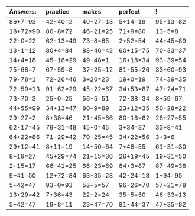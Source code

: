 | Answers: | practice | makes | perfect | ! |
| :--- | :--- | :--- | :--- | :--- |
| 86+7=93 | 42-40=2 | 40-27=13 | 5+14=19 | 95-13=82 | 
| 18+72=90 | 80-8=72 | 46-21=25 | 71+9=80 | 13-5=8 | 
| 22-0=22 | 62-13=49 | 73-8=65 | 2+52=54 | 44+45=89 | 
| 13-1=12 | 80+4=84 | 88-46=42 | 60+15=75 | 70-33=37 | 
| 14+4=18 | 45-16=29 | 49-48=1 | 16+18=34 | 93-39=54 | 
| 75-68=7 | 67-59=8 | 37-25=12 | 81-55=26 | 33+60=93 | 
| 79-78=1 | 72-26=46 | 3+20=23 | 19+0=19 | 74-39=35 | 
| 72-59=13 | 91-62=29 | 45+22=67 | 34+53=87 | 47+24=71 | 
| 73-70=3 | 25-0=25 | 56-5=51 | 72-38=34 | 8+59=67 | 
| 44+55=99 | 34+13=47 | 80+9=89 | 23+12=35 | 50-28=22 | 
| 29-27=2 | 8+38=46 | 21+45=66 | 80-18=62 | 28+27=55 | 
| 62-17=45 | 79-31=48 | 45-0=45 | 3+34=37 | 33+8=41 | 
| 64+22=86 | 71-29=42 | 70-25=45 | 34+22=56 | 3+3=6 | 
| 29+12=41 | 8+11=19 | 14+50=64 | 7+48=55 | 61-31=30 | 
| 8+19=27 | 45+29=74 | 21+15=36 | 26+19=45 | 19+31=50 | 
| 2+15=17 | 66-41=25 | 66+23=89 | 84+3=87 | 87-49=38 | 
| 9+41=50 | 12+72=84 | 63-35=28 | 42-24=18 | 1+94=95 | 
| 5+42=47 | 93-0=93 | 52+5=57 | 96-26=70 | 57+21=78 | 
| 13+29=42 | 7+36=43 | 22+2=24 | 35-5=30 | 46-33=13 | 
| 5+42=47 | 19-8=11 | 23+47=70 | 81-44=37 | 47+35=82 | 
